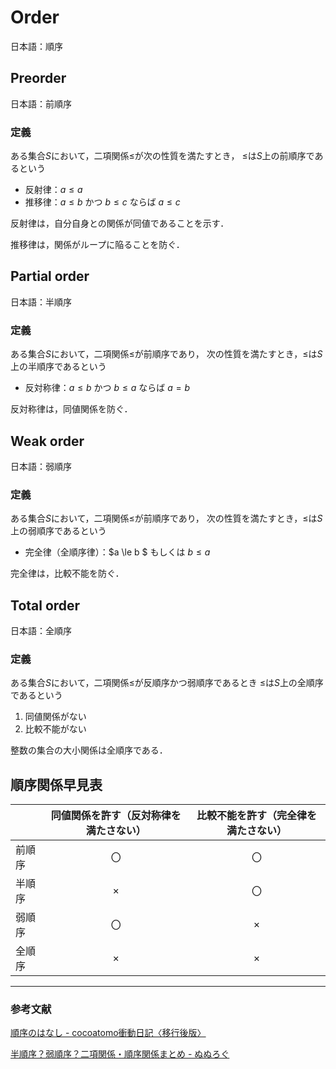 # Order
日本語：順序

## Preorder

日本語：前順序

### 定義

ある集合$S$において，二項関係$\le$が次の性質を満たすとき，
$\le$は$S$上の前順序であるという

- 反射律：$a \le a$
- 推移律：$a \le b$ かつ $b \le c$ ならば $a \le c$

反射律は，自分自身との関係が同値であることを示す．

推移律は，関係がループに陥ることを防ぐ．




## Partial order

日本語：半順序

### 定義

ある集合$S$において，二項関係$\le$が前順序であり，
次の性質を満たすとき，$\le$は$S$上の半順序であるという

- 反対称律：$a \le b$ かつ $b \le a$ ならば $a = b$

反対称律は，同値関係を防ぐ．



## Weak order

日本語：弱順序

### 定義

ある集合$S$において，二項関係$\le$が前順序であり，
次の性質を満たすとき，$\le$は$S$上の弱順序であるという

- 完全律（全順序律）：$a \le b $ もしくは $b \le a$

完全律は，比較不能を防ぐ．



## Total order

日本語：全順序

### 定義

ある集合$S$において，二項関係$\le$が反順序かつ弱順序であるとき
$\le$は$S$上の全順序であるという

1. 同値関係がない
2. 比較不能がない

整数の集合の大小関係は全順序である．



## 順序関係早見表

|        | 同値関係を許す（反対称律を満たさない） | 比較不能を許す（完全律を満たさない） |
| ------ | :------------------------------------: | :----------------------------------: |
| 前順序 |                   〇                   |                  〇                  |
| 半順序 |                   ×                    |                  〇                  |
| 弱順序 |                   〇                   |                  ×                   |
| 全順序 |                   ×                    |                  ×                   |





---
### 参考文献
[順序のはなし - cocoatomo衝動日記〈移行後版〉](https://cocoatomo.hatenablog.jp/entry/20110101/1293894674)

[半順序？弱順序？二項関係・順序関係まとめ - ぬぬろぐ](view-source:https://nunuki.hatenablog.com/entry/2016/12/23/182301)
